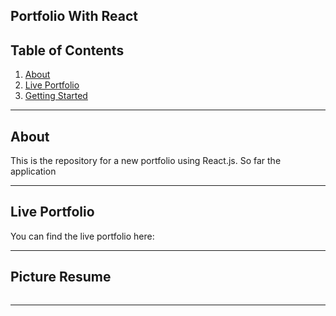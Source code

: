 ## Portfolio With React

## Table of Contents


1. [About](#about)
1. [Live Portfolio](#live-portfolio)
1. [Getting Started](#getting-started)

---------------------------	

## About
This is the repository for a new portfolio using React.js. So far the application 

---------------------------

## Live Portfolio

You can find the live portfolio here: 


---------------------------

## Picture Resume

![]()

---------------------------	
